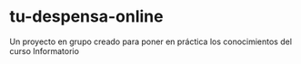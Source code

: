 # tu-despensa-online
Un proyecto en grupo creado para poner en práctica los conocimientos del curso Informatorio
